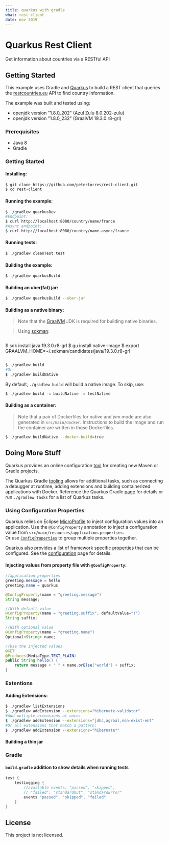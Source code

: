 ```yaml
---
title: quarkus with gradle
what: rest client
date: nov 2019
---
```


Quarkus Rest Client 
===================

Get information about countries via a RESTful API

## Getting Started

This example uses Gradle and [Quarkus][quark] to build a REST client
that queries the [restcountries.eu][restc] API to find country information.

The example was built and tested using: 

- openjdk version "1.8.0_202" (Azul Zulu 8.0.202-zulu)
- openjdk version "1.8.0_232" (GraalVM 19.3.0.r8-grl)

### Prerequisites

- Java 8
- Gradle 

### Getting Started

#### Installing: 

```bash
$ git clone https://github.com/petertorres/rest-client.git
$ cd rest-client
```

#### Running the example:

```bash
$ ./gradlew quarkusDev
#Endpoint:
$ curl http://localhost:8080/country/name/france
#Async endpoint:
$ curl http://localhost:8080/country/name-async/france
``` 

#### Running tests:

```bash 
$ ./gradlew cleanTest test                                                           
```

#### Building the example:

```bash
$ ./gradlew quarkusBuild
```

#### Building an uber(fat) jar:
```bash
$ ./gradlew quarkusBuild --uber-jar
```

#### Building as a native binary:

>Note that the [GraalVM][graal] JDK is required for building native binaries.

>Using [sdkman](https://sdkman.io):

>```bash
 $ sdk install java 19.3.0.r8-grl
 $ gu install native-image
 $ export GRAALVM_HOME=~/.sdkman/candidates/java/19.3.0.r8-grl
>``` 

```bash
$ ./gradlew build
#Or
$ ./gradlew buildNative
```

By default, `./gradlew build` will build a native image. To skip, use:

```bash
$ ./gradlew build -x buildNative -x testNative
```

#### Building as a container:

>Note that a pair of Dockerfiles for native and jvm mode are also generated 
in `src/main/docker`. Instructions to build the image and run the container 
are written in those Dockerfiles.

```bash
$ ./gradlew buildNative --docker-build=true
```

## Doing More Stuff

Quarkus provides an online configuration [tool][codeq] for creating new 
Maven or Gradle projects.  

The Quarkus Gradle [tooling][gradl] allows for additional 
tasks, such as connecting a debugger at runtime, adding extensions and 
building containerized applications with Docker.  Reference the Quarkus 
Gradle [page][gradl] for details or run `./gradlew tasks` for a list of 
Quarkus tasks.  

### Using Configuration Properties

Quarkus relies on Eclipse [MicroProfile][micro] to inject configuration 
values into an application. Use the `@ConfigProperty` annotation to inject 
a configuration value from `src/main/resources/application.properties`.  
Or use [`ConfigProperties`][cfprs] to group multiple properties together.  

Quarkus also provides a list of framework specific [properties][cfall] that 
can be configured.  See the [configuration][confi] page for details.  

#### Injecting values from property file with `@ConfigProperty`:

```java
//application.properties
greeting.message = hello
greeting.name = quarkus
```

```java
@ConfigProperty(name = "greeting.message") 
String message;

//With default value
@ConfigProperty(name = "greeting.suffix", defaultValue="!") 
String suffix;

//With optional value
@ConfigProperty(name = "greeting.name")
Optional<String> name;

//Use the injected values
@GET
@Produces(MediaType.TEXT_PLAIN)
public String hello() {
    return message + " " + name.orElse("world") + suffix;
}
```

### Extentions

#### Adding Extensions:

```bash
$ ./gradlew listExtensions
$ ./gradlew addExtension --extensions="hibernate-validator"
#Add multiple extensions at once:
$ ./gradlew addExtension --extensions="jdbc,agroal,non-exist-ent"
#Or all extensions that match a pattern:
$ ./gradlew addExtension --extensions="hibernate*"
```

#### Building a thin jar

### Gradle 

#### `build.gradle` addition to show details when running tests

```groovy
test {
    testLogging {
        //available events: "passed", "skipped", 
        // "failed", "standardOut", "standardError"
        events "passed", "skipped", "failed"
    }
}
```


## License

This project is not licensed.

[quark]:https://quarkus.io/
[restc]:https://restcountries.eu/
[gradl]:https://quarkus.io/guides/gradle-tooling
[graal]:https://www.graalvm.org/
[codeq]:https://code.quarkus.io/
[sdkmi]:https://sdkman.io/
[confi]:https://quarkus.io/guides/config
[cfall]:https://quarkus.io/guides/all-config
[cfprp]:https://quarkus.io/guides/config#configuration-profiles
[cfprs]:https://quarkus.io/guides/config#using-configproperties
[micro]:https://github.com/eclipse/microprofile-config/blob/master/spec/src/main/asciidoc/converters.asciidoc
